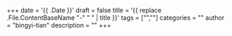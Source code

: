 +++
date = '{{ .Date }}'
draft = false
title = '{{ replace .File.ContentBaseName "-" " " | title }}'
tags = ["",""]
categories = ""
author = "bingyi-tian"
description = ""
+++
